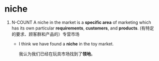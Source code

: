 # niche

1. N-COUNT A niche in the market is a **specific area** of marketing which has its own particular **requirements**, **customers**, and **products**.  (有特定的要求、顾客群和产品的）专营市场

   * I think we have found a **niche** in the toy market.

     我认为我们已经在玩具市场找到了**领地**。